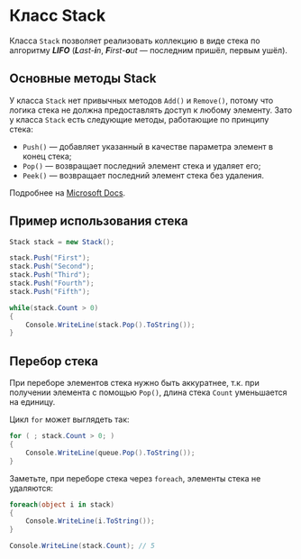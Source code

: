 # Класс Stack

Класса `Stack` позволяет реализовать коллекцию в виде стека по алгоритму ***LIFO*** (***L**ast-**i**n*, ***F**irst-**o**ut* — последним пришёл, первым ушёл).

## Основные методы Stack

У класса `Stack` нет привычных методов `Add()` и `Remove()`, потому что логика стека не должна предоставлять доступ к любому элементу. Зато у класса `Stack` есть следующие методы, работающие по принципу стека:

 - `Push()` — добавляет указанный в качестве параметра элемент в конец стека;
 - `Pop()` — возвращает последний элемент стека и удаляет его;
 - `Peek()` — возвращает последний элемент стека без удаления.

Подробнее на [Microsoft Docs](https://docs.microsoft.com/dotnet/api/system.collections.stack).

## Пример использования стека

```csharp
Stack stack = new Stack();

stack.Push("First");
stack.Push("Second");
stack.Push("Third");
stack.Push("Fourth");
stack.Push("Fifth");

while(stack.Count > 0)
{
    Console.WriteLine(stack.Pop().ToString());
}
```

## Перебор стека

При переборе элементов стека нужно быть аккуратнее, т.к. при получении элемента с помощью `Pop()`, длина стека `Count` уменьшается на единицу.

Цикл `for` может выглядеть так:

```csharp
for ( ; stack.Count > 0; )
{
    Console.WriteLine(queue.Pop().ToString());
}
```

Заметьте, при переборе стека через `foreach`, элементы стека не удаляются:

```csharp
foreach(object i in stack)
{
    Console.WriteLine(i.ToString());
}

Console.WriteLine(stack.Count); // 5
```